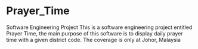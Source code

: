 # Prayer_Time
Software Engineering Project 
This is a software engineering project entitled Prayer Time, the main purpose of this software is to display daily prayer time with a given district code. The coverage is only at Johor, Malaysia 
